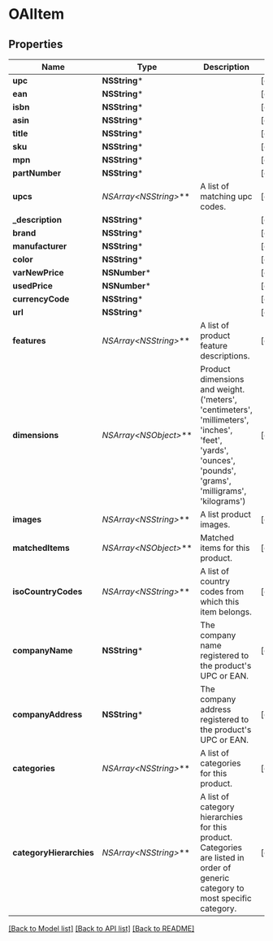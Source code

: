 # OAIItem

## Properties
Name | Type | Description | Notes
------------ | ------------- | ------------- | -------------
**upc** | **NSString*** |  | [optional] 
**ean** | **NSString*** |  | [optional] 
**isbn** | **NSString*** |  | [optional] 
**asin** | **NSString*** |  | [optional] 
**title** | **NSString*** |  | [optional] 
**sku** | **NSString*** |  | [optional] 
**mpn** | **NSString*** |  | [optional] 
**partNumber** | **NSString*** |  | [optional] 
**upcs** | **NSArray&lt;NSString*&gt;*** | A list of matching upc codes. | [optional] 
**_description** | **NSString*** |  | [optional] 
**brand** | **NSString*** |  | [optional] 
**manufacturer** | **NSString*** |  | [optional] 
**color** | **NSString*** |  | [optional] 
**varNewPrice** | **NSNumber*** |  | [optional] 
**usedPrice** | **NSNumber*** |  | [optional] 
**currencyCode** | **NSString*** |  | [optional] 
**url** | **NSString*** |  | [optional] 
**features** | **NSArray&lt;NSString*&gt;*** | A list of product feature descriptions. | [optional] 
**dimensions** | **NSArray&lt;NSObject*&gt;*** | Product dimensions and weight.  (&#39;meters&#39;, &#39;centimeters&#39;, &#39;millimeters&#39;, &#39;inches&#39;, &#39;feet&#39;, &#39;yards&#39;, &#39;ounces&#39;, &#39;pounds&#39;, &#39;grams&#39;, &#39;milligrams&#39;, &#39;kilograms&#39;) | [optional] 
**images** | **NSArray&lt;NSString*&gt;*** | A list product images. | [optional] 
**matchedItems** | **NSArray&lt;NSObject*&gt;*** | Matched items for this product. | [optional] 
**isoCountryCodes** | **NSArray&lt;NSString*&gt;*** | A list of country codes from which this item belongs. | [optional] 
**companyName** | **NSString*** | The company name registered to the product&#39;s UPC or EAN. | [optional] 
**companyAddress** | **NSString*** | The company address registered to the product&#39;s UPC or EAN. | [optional] 
**categories** | **NSArray&lt;NSString*&gt;*** | A list of categories for this product. | [optional] 
**categoryHierarchies** | **NSArray&lt;NSString*&gt;*** | A list of category hierarchies for this product. Categories are listed in order of generic category to most specific category. | [optional] 

[[Back to Model list]](../README.md#documentation-for-models) [[Back to API list]](../README.md#documentation-for-api-endpoints) [[Back to README]](../README.md)


